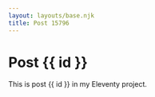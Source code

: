 ```yaml
---
layout: layouts/base.njk
title: Post 15796
---
```


# Post {{ id }}

This is post {{ id }} in my Eleventy project.
